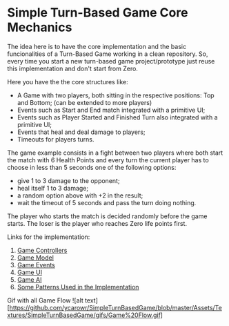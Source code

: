 # Simple Turn-Based Game Core Mechanics

The idea here is to have the core implementation and the basic funcionalities of a Turn-Based Game working in a clean repository. So, every time you start a new turn-based game project/prototype just reuse this implementation and don't start from Zero.

Here you have the the core structures like:
- A Game with two players, both sitting in the respective positions: Top and Bottom; (can be extended to more players)
- Events such as Start and End match integrated with a primitive UI;
- Events such as Player Started and Finished Turn also integrated with a primitive UI;
- Events that heal and deal damage to players;
- Timeouts for players turns.


The game example consists in a fight between two players where both start the match with 6 Health Points and every turn the current player has to choose in less than 5 seconds one of the following options:

- give 1 to 3 damage to the opponent;
- heal itself 1 to 3 damage;
- a random option above with +2 in the result;
- wait the timeout of 5 seconds and pass the turn doing nothing.

The player who starts the match is decided randomly before the game starts. 
The loser is the player who reaches Zero life points first.

Links for the implementation:

1. [Game Controllers](https://github.com/ycarowr/SimpleTurnBasedGame/tree/master/Assets/Scripts/SampleUsage/SimpleTurnBasedGame/Controller)
2. [Game Model](https://github.com/ycarowr/SimpleTurnBasedGame/tree/master/Assets/Scripts/SampleUsage/SimpleTurnBasedGame/Model)
3. [Game Events](https://github.com/ycarowr/SimpleTurnBasedGame/tree/master/Assets/Scripts/SampleUsage/SimpleTurnBasedGame/GameEvent)
4. [Game UI](https://github.com/ycarowr/SimpleTurnBasedGame/tree/master/Assets/Scripts/SampleUsage/SimpleTurnBasedGame/UI)
5. [Game AI](https://github.com/ycarowr/SimpleTurnBasedGame/tree/master/Assets/Scripts/SampleUsage/SimpleTurnBasedGame/Model/Ai)
6. [Some Patterns Used in the Implementation](https://github.com/ycarowr/SimpleTurnBasedGame/tree/master/Assets/Scripts/Patterns)



Gif with all Game Flow ![alt text][https://github.com/ycarowr/SimpleTurnBasedGame/blob/master/Assets/Textures/SimpleTurnBasedGame/gifs/Game%20Flow.gif]
